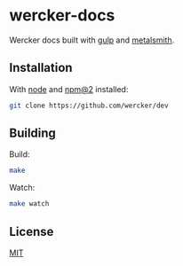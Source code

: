 # wercker-docs

Wercker docs built with [gulp][gulp] and [metalsmith][metalsmith].

## Installation
With [node][node] and [npm@2][npm] installed:
```sh
git clone https://github.com/wercker/dev
```

## Building
Build:
```bash
make
```

Watch:
```sh
make watch
```

## License
[MIT](https://tldrlegal.com/license/mit-license)

[gulp]: http://gulpjs.com
[metalsmith]: http://www.metalsmith.io/
[node]: http://nodejs.com
[npm]: http://npmjs.com
